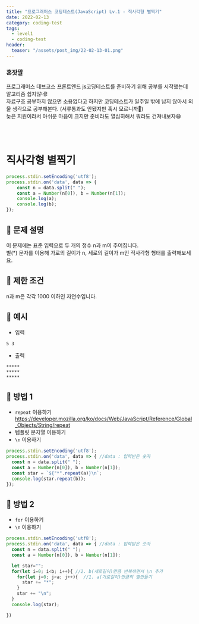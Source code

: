 ```yaml
---
title: "프로그래머스 코딩테스트(JavaScript) Lv.1 - 직사각형 별찍기"
date: 2022-02-13
category: coding-test
tags:
  - level1
  - coding-test
header:
  teaser: "/assets/post_img/22-02-13-01.png"
---
```

### 혼잣말

프로그래머스 데브코스 프론트엔드 js코딩테스트를 준비하기 위해 공부를 시작했는데 알고리즘 쉽지않네!    
자료구조 공부하지 않으면 소용없다고 하지만 코딩테스트가 일주일 밖에 남지 않아서 외울 생각으로 공부해본다. (서류통과도 안됐지만 혹시 모르니까👀)    
늦은 지원이라서 아쉬운 마음이 크지만 준비라도 열심히해서 뭐라도 건져내보자😄

<br><br>

# 직사각형 별찍기

```js
process.stdin.setEncoding('utf8');
process.stdin.on('data', data => {
    const n = data.split(" ");
    const a = Number(n[0]), b = Number(n[1]);
    console.log(a);
    console.log(b);
});
```

## 🔹 문제 설명
이 문제에는 표준 입력으로 두 개의 정수 n과 m이 주어집니다.   
별(*) 문자를 이용해 가로의 길이가 n, 세로의 길이가 m인 직사각형 형태를 출력해보세요.

## 🔹 제한 조건
n과 m은 각각 1000 이하인 자연수입니다.

## 🔹 예시

- 입력 
```
5 3
```

- 출력
```
*****
*****
*****
```

## 🔹 방법 1
- `repeat` 이용하기
  <https://developer.mozilla.org/ko/docs/Web/JavaScript/Reference/Global_Objects/String/repeat>
- 템플릿 문자열 이용하기
- `\n` 이용하기

```js
process.stdin.setEncoding('utf8');
process.stdin.on('data', data => { //data : 입력받은 숫자
  const n = data.split(" "); 
  const a = Number(n[0]), b = Number(n[1]);
  const star = `${"*".repeat(a)}\n`;
  console.log(star.repeat(b));
});
```

## 🔹 방법 2 
- `for` 이용하기
- `\n` 이용하기

```js
process.stdin.setEncoding('utf8');
process.stdin.on('data', data => { //data : 입력받은 숫자
  const n = data.split(" "); 
  const a = Number(n[0]), b = Number(n[1]);

  let star="";
  for(let i=0; i<b; i++){ //2. b(세로길이)만큼 반복하면서 \n 추가
    for(let j=0; j<a; j++){  //1. a(가로길이)만큼의 별만들기
      star += "*";
    }
    star += "\n";
  }
  console.log(star);

})
```